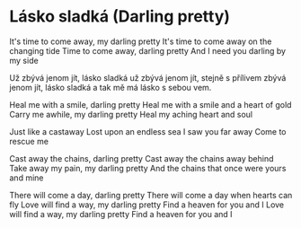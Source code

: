 # Lásko sladká (Darling pretty)

It's time to come away, my darling pretty
It's time to come away on the changing tide
Time to come away, darling pretty
And I need you darling by my side

Už zbývá jenom jít, lásko sladká
už zbývá jenom jít, stejně s přílivem
zbývá jenom jít, lásko sladká
a tak mě má lásko s sebou vem.

Heal me with a smile, darling pretty
Heal me with a smile and a heart of gold
Carry me awhile, my darling pretty
Heal my aching heart and soul

Just like a castaway
Lost upon an endless sea
I saw you far away
Come to rescue me

Cast away the chains, darling pretty
Cast away the chains away behind
Take away my pain, my darling pretty
And the chains that once were yours and mine

There will come a day, darling pretty
There will come a day when hearts can fly
Love will find a way, my darling pretty
Find a heaven for you and I
Love will find a way, my darling pretty
Find a heaven for you and I
